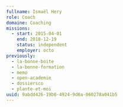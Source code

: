 ```yaml
---
fullname: Ismaël Hery
role: Coach
domaine: Coaching
missions:
  - start: 2015-04-01
    end: 2018-12-19
    status: independent
    employer: octo
previously:
  - la-bonne-boite
  - la-bonne-formation
  - memo
  - open-academie
  - dossiersco
  - plante-et-moi
uuid: 9abdd426-19b6-4924-9d6a-060278a041b5
---
```


